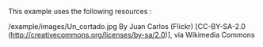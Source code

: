 This example uses the following resources :

/example/images/Un_cortado.jpg
By Juan Carlos (Flickr) [CC-BY-SA-2.0 (http://creativecommons.org/licenses/by-sa/2.0)], via Wikimedia Commons

